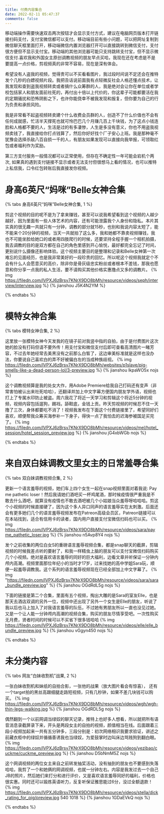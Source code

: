 ```yaml
---
title: 付费内容集合
date: 2022-02-11 05:47:37
comments: false
---
```


移动端操作需要快速双击两次按钮才会显示支付方式，建议在电脑网页版本打开链接扫码支付，支付宝微信都可以支付。移动端目前有些小问题，可以把网址复制到微信聊天框里面打开，移动端微信内置浏览器打开可以直接跳转到微信支付，支付很方便但不显示支付宝。移动端的其他浏览器可能只支持跳转支付宝，但不显示微信支付.喜欢我和外国女主原创调教视频的朋友早点买哈，我现在还在考虑是不是要提高一点价格，剪视频真的非常不容易，现在是深有体会。

希望没有人盗我的视频，觉得贵可以不买看看图片，我过段时间说不定还会在推特发个几秒的白嫖视频片段。我把丑话说前面我有点轻微反社会人格还懂点技术，让我发现和查到盗我视频转卖或者搞什么众筹群的人，我是绝对会让你在单位或者学校包括家人和朋友面前社死的，再付出十倍以上代价的，你这辈子可能都要活在我的定期骚扰和恐怖阴影之下，也许你能侥幸不被我发现和报复，但你要为自己的行为负责和承担风险。

我是非常看不起盗视频转卖建个什么收费会员群的人，创造不了什么价值也不会有任何成就感，忙活半天撑死也就可怜巴巴几个月赚几百上千块钱，为了这点小钱连脸和人格都不要的人，生活是过的有多凄惨，人生是多没有意义，你也不用盗我视频卖钱了，我直接给你打点钱算了，然后你好好找个厂子安心上班。我是那种毫不犹豫会选择杀敌八百自损一千的人，有朋友如果发现可以直接向我举报，可领取红包或者福利作为奖励。

第三方支付服务一般情况都可以正常使用，但存在不确定性一年可能会宕机个两次, 如果真的遇到支付链接不显示或者无法支付但很想马上看的情况，也可以推特上私信我，口令红包转账后我直接发你视频。


# 身高6英尺“妈咪”Belle女神合集
{% tabs 身高6英尺“妈咪”Belle女神合集, 1 %}
<!-- tab 与身高182“妈咪”Belle女神的初次调教面试 -->
剪这个视频的目的呢不是为了拿来赚钱，甚至可以说我希望看到这个视频的人越少越好，因为里面有一些人体艺术的内容，还有可能泄露我个人身份和隐私。本片其实真的很无趣一共就只有一分钟，调教的部分就15秒，也别和我说内容太短了，能不能来个20分钟的视频，当天一共就拍了这么多，我和她都不靠卖视频赚钱，我也不可能坐脸给她口的或者用四肢爬行的时候，还要坚持全程手握一个相机拍摄，我去调教的目的是双方都在自己的角色里感到开心愉悦，最好都完全忘记了时间，更别说什么摄像还影响体验。这个视频主要目的是整理和记录和Belle女神第一次难忘的见面经历，也是我非常美好的一段珍贵的回忆。所以呢这个视频我就定个不会有什么人会愿意买的高价，除非你是骨灰级忠实粉丝或者根本不差钱，那我也愿意和你分享一点我的私人生活，要不请购买其他价格实惠撸点又多的调教片。
{% img https://filedn.com/lVPXJ6zBrsv7KNrX9DO8bMh/resource/videos/seph/interview/interview.jpg %}
{% jianshou J5K4N2YM %}
<!-- endtab -->
{% endtabs %}


# 模特女神合集
{% tabs 模特女神合集, 2 %}
<!-- tab 性感的中指 -->
这里放一张模特女神今天发我的在镜子前对我竖中指的自拍，由于是付费图片这次她的脸没有打码但请不要外传！用支付宝和微信支付后即可查看高清图片一睹芳容，不过去年她经常去美黑没有之前那么白皙了，这边审美标准就是这样也没办法，你要说自己喜欢白的弄不好被偏白左的当成种族歧视。
{% img https://filedn.com/lVPXJ6zBrsv7KNrX9DO8bMh/websites/p1slave/pig-smells-like-a-dead-person-lol/3-preview.jpg %}
{% jianshou lkpaWO5x nojs %}
<!-- endtab -->

<!-- tab 红底细高跟酒店调教 -->
这个调教视频算是我的处女大作，用Adobe Premiere给我自己打码还有变声（非常害怕被认出来社死哈哈），还翻译并加上中文字幕方便国内朋友学外语，视频也打上了专属水印防止被盗。周六我花了将近一天学习和剪辑这个将近5分钟的视频，视频内容包括遛狗，踢裆，舔鞋底，金钱上贡。昨天剪视频的时候忍不住一天撸了三次，身体都要吃不消了！视频我发布在下面这个付费链接里了，希望同好们喜欢，顺便帮我众筹买海参补一下身子，得快一点了我怕去的迟海参被国足买完了。
{% img https://filedn.com/lVPXJ6zBrsv7KNrX9DO8bMh/resource/videos/mel/hotel_session/hotel_session_preview.jpg %}
{% jianshou jG4xbWGb nojs %}
<!-- endtab -->
{% endtabs %}



# 来自双白妹调教文里女主的日常羞辱合集
{% tabs 双白妹调教视频合集, 2 %}
<!-- tab 白妹语言羞辱初体验 -->
更新一个语言羞辱的视频，她们车上四个女生一起在snap视频里面对着我说: Pay me pathetic loser！然后我请她们酒吧买一杯鸡尾酒，那时候疫情很严重我是不敢去什么酒吧，就算没有疫情也不敢去酒吧被几个小姑娘当众羞辱呀哈哈哈。剪这个小视频的时候直接硬了，因为这个多人异口同声的语言羞辱实在太刺激。后面还会有更多她们几个的语言羞辱视频发布在Patreon高级会员区，Patreon链接可以在本站找到，适合有信用卡的读者，国内用户直接支付宝微信扫码也可以买。
{% img https://filedn.com/lVPXJ6zBrsv7KNrX9DO8bMh/resource/videos/sara/payme_pathetic_loser.jpg %}
{% jianshou n5Avp8Y4 nojs %}
<!-- endtab -->

<!-- tab 语言羞辱合集一 -->
发个之前收集的两位白女S的重磅语言羞辱视频合集，都是snap聊天的截屏，剪辑视频的时候我差点听的要射了，和我一样精虫上脑的朋友可以支付宝微信扫码购买几个小视频。绝对是喜欢语言羞辱的同好的巨大福利，边看文章并听保证一分钟内颅内高潮。视频里面那位年纪小的当时才17岁，过来找她的高中学姐Sara玩，顺便一起羞辱调教我。这个系列的语言羞辱视频现在已经全部加上中文字幕了。
{% img "https://filedn.com/lVPXJ6zBrsv7KNrX9DO8bMh/resource/videos/sara/sara_bundle_preview.jpg" %}
{% jianshou  OGdRdL5g nojs %}
<!-- endtab -->

<!-- tab 语言羞辱合集二 -->
下面的链接是第二个合集，里面有五个视频，掏出大雕的是Sara的室友Elle，也是那天去酒店双调的另外一位，视频中还出现了另外一个女生是Elle的朋友，听说了我以后也马上加入了对我语言羞辱的队伍，不过她有男朋友所以一直也没见过她。又是一个让人能一分钟颅内高潮的视频合集，购买的朋友尽情享受吧。一次性购买无月费，贤者时间的时候可以不买省下很多钱哈哈
{% img https://filedn.com/lVPXJ6zBrsv7KNrX9DO8bMh/resource/videos/elle/elle_bundle_preview.jpg %}
{% jianshou vGgyn450 nojs %}
<!-- endtab -->
{% endtabs %}


# 未分类内容
{% tabs 网友“白妹收割机”战果, 2 %}
<!-- tab 自拍合照和腿 -->
一张白妹收割机和妹纸的自拍合影，一张他的战果（放大图片看会有惊喜）， 还有一个target拍的黑丝高跟细腿走路短视频，只有几秒钟，如果不差几块钱可以购买。
{% img https://filedn.com/lVPXJ6zBrsv7KNrX9DO8bMh/resource/videos/wgh/wgh-thin-legs-walking.jpg %}
{% jianshou OGdRDL5g nojs %}
<!-- endtab -->

<!-- tab 被国内高颜值女主绿到晕厥 -->
偶然翻到一个以前网调当绿奴的聊天记录，推特上也好多人想看，所以就把所有语音消息录截屏录下来，开头是两段女主的自拍的视频，颜值相当在线。后面跟着三段小视频加起来一共有五分钟多，三段分别是：初次网络相识我要求验证，讲述之前藏衣柜中的绿奴并循循善诱我也当绿奴，为爱鼓掌时边叫床边骂贱狗到翻白眼。
{% img https://filedn.com/lVPXJ6zBrsv7KNrX9DO8bMh/resource/videos/yezibao/cuckme/cuckme_preview.jpg %}
{% jianshou D5bNmM5Z nojs %}
<!-- endtab -->

<!-- tab Dick Rating 网调 -->
这个网调视频的两位女主来自之前转发抽奖活动，没有抽到的朋友也不要感到失落哈哈，我剪了一个和她俩的网调视频，也就一分钟左右。内容是我发过去一个自己JB的照片，然后她们来打分和进行评价，又是喜欢语言羞辱同好的福利，价格也很实惠。同时还可以锻炼英语听力，反复听保证雅思能过6分，没过全额退款！
{% img https://filedn.com/lVPXJ6zBrsv7KNrX9DO8bMh/resource/videos/stella/dick_rating_for_pig/preview.jpg 540 1018 %}
{% jianshou 1GDaEVkQ nojs %}
<!-- endtab -->
{% endtabs %}
